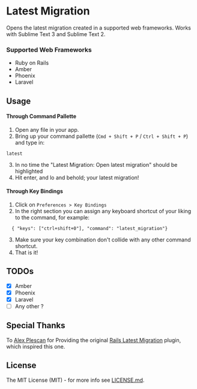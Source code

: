 # Latest Migration

Opens the latest migration created in a supported web frameworks. Works with Sublime Text 3 and Sublime Text 2.

### Supported Web Frameworks

  * Ruby on Rails
  * Amber
  * Phoenix
  * Laravel

## Usage

#### Through Command Pallette

1. Open any file in your app.
2. Bring up your command pallette (`Cmd + Shift + P` / `Ctrl + Shift + P`) and type in:
  ```
  latest
  ```
3. In no time the "Latest Migration: Open latest migration" should be highlighted
4. Hit enter, and lo and behold; your latest migration!

#### Through Key Bindings

1. Click on `Preferences > Key Bindings`
2. In the right section you can assign any keyboard shortcut of your liking to the command, for example:
```
  { "keys": ["ctrl+shift+0"], "command": "latest_migration"}
```
3. Make sure your key combination don't collide with any other command shortcut.
4. That is it!

## TODOs

- [x] Amber
- [x] Phoenix
- [x] Laravel
- [ ] Any other ?

## Special Thanks

To [Alex Plescan](https://github.com/alexpls) for Providing the original [Rails Latest Migration](https://github.com/alexpls/Rails-Latest-Migration) plugin, which inspired this one.


## License
The MIT License (MIT) - for more info see [LICENSE.md](https://github.com/zaidakram/latest-migration/blob/master/LICENSE.md).
